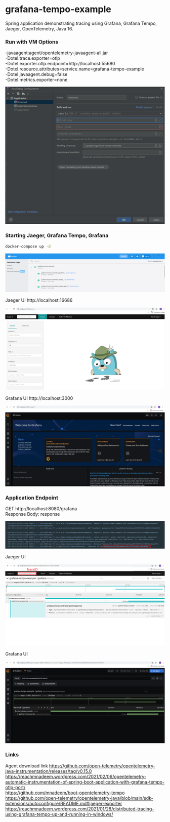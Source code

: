 # grafana-tempo-example

Spring application demonstrating tracing using Grafana, Grafana Tempo, Jaeger, OpenTelemetry, Java 16.

### Run with VM Options

-javaagent:agent/opentelemetry-javaagent-all.jar \
-Dotel.trace.exporter=otlp \
-Dotel.exporter.otlp.endpoint=http://localhost:55680  \
-Dotel.resource.attributes=service.name=grafana-tempo-example \
-Dotel.javaagent.debug=false \
-Dotel.metrics.exporter=none 

![Alt text](docs/vm_options.png)

### Starting Jaeger, Grafana Tempo, Grafana

```sh
docker-compose up -d
```
![Alt text](docs/docker_compose.png)

Jaeger UI http://localhost:16686

![Alt text](docs/jaeger_ui.jpg)

Grafana UI http://localhost:3000

![Alt text](docs/grafana_ui.png)

### Application Endpoint

GET http://localhost:8080/grafana \
Response Body: response

![Alt text](docs/trace_id.png)

Jaeger UI

![Alt text](docs/jaeger_trace_id.png)

Grafana UI

![Alt text](docs/grafana_trace_id.png)

### Links

Agent download link https://github.com/open-telemetry/opentelemetry-java-instrumentation/releases/tag/v0.15.0 \
https://reachmnadeem.wordpress.com/2021/02/06/opentelemetry-automatic-instrumentation-of-spring-boot-application-with-grafana-tempo-otlp-port/ \
https://github.com/mnadeem/boot-opentelemetry-tempo \
https://github.com/open-telemetry/opentelemetry-java/blob/main/sdk-extensions/autoconfigure/README.md#jaeger-exporter \
https://reachmnadeem.wordpress.com/2021/01/28/distributed-tracing-using-grafana-tempo-up-and-running-in-windows/